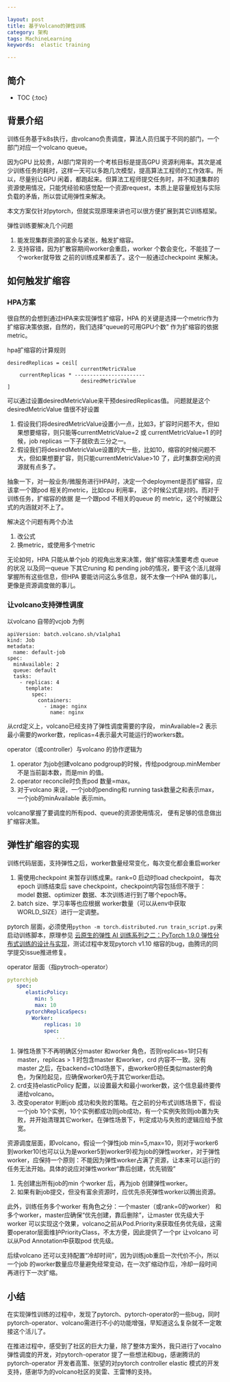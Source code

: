 ```yaml
---

layout: post
title: 基于Volcano的弹性训练
category: 架构
tags: MachineLearning
keywords:  elastic training

---
```


## 简介

* TOC
{:toc}


## 背景介绍

训练任务基于k8s执行，由volcano负责调度，算法人员归属于不同的部门，一个部门对应一个volcano queue。

因为GPU 比较贵，AI部门常背的一个考核目标是提高GPU 资源利用率。其次是减少训练任务的耗时，这样一天可以多跑几次模型，提高算法工程师的工作效率。所以，尽量别让GPU 闲着，都跑起来。但算法工程师提交任务时，并不知道集群的资源使用情况，只能凭经验和感觉配一个资源request，本质上是容量规划与实际负载的矛盾，所以尝试用弹性来解决。

本文方案仅针对pytorch，但就实现原理来讲也可以很方便扩展到其它训练框架。

弹性训练要解决几个问题
1. 能发现集群资源的富余与紧张，触发扩缩容。
2. 支持容错，因为扩散容期间worker会重启，worker 个数会变化，不能挂了一个worker就导致 之前的训练成果都丢了。这个一般通过checkpoint 来解决。

## 如何触发扩缩容

### HPA方案

很自然的会想到通过HPA来实现弹性扩缩容，HPA 的关键是选择一个metric作为扩缩容决策依据，自然的，我们选择“queue的可用GPU个数” 作为扩缩容的依据metric。

hpa扩缩容的计算规则

```
desiredReplicas = ceil[
                        currentMetricValue
    currentReplicas * -----------------------
                        desiredMetricValue 
]
```

可以通过设置desiredMetricValue来干预desiredReplicas值。 问题就是这个desiredMetricValue 值很不好设置
1. 假设我们将desiredMetricValue设置小一点，比如3，扩容时问题不大，但如果想要缩容，则只能等currentMetricValue=2 或 currentMetricValue=1 的时候，job replicas 一下子就砍去三分之一。 
2. 假设我们将desiredMetricValue设置的大一些，比如10，缩容的时候问题不大，但如果想要扩容，则只能currentMetricValue>10 了，此时集群空闲的资源就有点多了。

抽象一下，对一般业务/微服务进行HPA时，决定一个deployment是否扩缩容，应该拿一个跟pod 相关的metric，比如cpu 利用率， 这个时候公式是对的。而对于训练任务，扩缩容的依据 是一个跟pod 不相关的queue 的 metric，这个时候跟公式的内涵就对不上了。

解决这个问题有两个办法
1. 改公式
2. 换metric，或使用多个metric

无论如何，HPA 只能从单个job 的视角出发来决策，做扩缩容决策要考虑 queue的状况 以及同一queue 下其它runing 和 pending job的情况，要干这个活儿就得掌握所有这些信息，但HPA 要能访问这么多信息，就不太像一个HPA 做的事儿，更像是资源调度做的事儿。

### 让volcano支持弹性调度

以volcano 自带的vcjob 为例

```
apiVersion: batch.volcano.sh/v1alpha1
kind: Job
metadata:
  name: default-job
spec:
  minAvailable: 2
  queue: default
  tasks:
    - replicas: 4
      template:
        spec:
          containers:
            - image: nginx
              name: nginx
```

从crd定义上，volcano已经支持了弹性调度需要的字段，  minAvailable=2 表示最小需要的worker数，replicas=4表示最大可能运行的workers数。 

operator（或controller）与volcano 的协作逻辑为
1. operator 为job创建volcano podgroup的时候，传给podgroup.minMember 不是当前副本数，而是min 的值。
2. operator reconcile时负责pod 数量=max。
3. 对于volcano 来说，一个job的pending和 running task数量之和表示max，一个job的minAvailable 表示min。

volcano掌握了要调度的所有pod、queue的资源使用情况， 便有足够的信息做出扩缩容决策。


## 弹性扩缩容的实现

训练代码层面，支持弹性之后，worker数量经常变化，每次变化都会重启worker
1. 需使用checkpoint 来暂存训练成果。rank=0 启动时load checkpoint， 每次epoch 训练结束后 save checkpoint，checkpoint内容包括但不限于：model 数据、optimizer 数据、本次训练进行到了哪个epoch等。
2. batch size、学习率等也应根据 worker数量（可以从env中获取WORLD_SIZE）进行一定调整。 

pytorch 层面，必须使用`python -m torch.distributed.run train_script.py`来启动训练脚本，原理参见 [云原生的弹性 AI 训练系列之二：PyTorch 1.9.0 弹性分布式训练的设计与实现](https://mp.weixin.qq.com/s/hlOYLKSHFDZWN21AsUn6bg)，测试过程中发现pytorch v1.10 缩容的bug，由腾讯的同学提交issue推进修复。


operator 层面（指pytroch-operator）

```yaml
pytorchjob 
   spec:
      elasticPolicy:
         min: 5
         max: 10
      pytorchReplicaSpecs:
        Worker:
            replicas: 10
            spec: 
                ...
```

1. 弹性场景下不再明确区分master 和worker 角色，否则replicas=1时只有master，replicas > 1 时包含master 和worker，crd 内容不一致。没有master 之后，在backend=c10d场景下，由worker0担任类似master的角色，为保险起见，应确保worker0先于其它worker启动。
2. crd支持elasticPolicy 配置，以设置最大和最小worker数，这个信息最终要传递给volcano。
3. 改变operator 判断job 成功和失败的策略。在之前的分布式训练场景下，假设一个job 10个实例，10个实例都成功则job成功，有一个实例失败则job置为失败，并开始清理其它worker。在弹性场景下，判定成功与失败的逻辑应给予放宽。

  
资源调度层面，即volcano，假设一个弹性job min=5,max=10，则对于worker6到worker10(也可以认为是worker5到worker9)视为job的弹性worker，对于弹性worker，应保持一个原则：不能因为弹性worker占满了资源，让本来可以运行的任务无法开始。具体的说应对弹性worker“靠后创建，优先销毁”
1. 先创建出所有job的min 个worker 后，再为job 创建弹性worker。
2. 如果有新job提交，但没有富余资源时，应优先杀死弹性worker以腾出资源。

此外，训练任务多个worker 有角色之分：一个master（或rank=0的worker） 和多个worker，master应确保“优先创建，靠后删除”，让master 优先级大于worker 可以实现这个效果，volcano之前从Pod.Priority来获取任务优先级，这需要operator层面维护PriorityClass，不太方便，因此提供了一个pr 让volcano 可以从Pod Annotation中获取pod 优先级。 

后续volcano 还可以支持配置“冷却时间”，因为训练job重启一次代价不小，所以一个job 的worker数量应尽量避免经常变动，在一次扩缩动作后，冷却一段时间再进行下一次扩缩。

## 小结

在实现弹性训练的过程中，发现了pytorch、pytorch-operator的一些bug，同时pytorch-operator、volcano需进行不小的功能增强，早知道这么复杂就不一定敢接这个活儿了。 

在推进过程中，感受到了社区的巨大力量，除了整体方案外，我只进行了vocalno弹性调度的开发，对pytorch-operator 提了一些想法和bug，感谢腾讯的pytorch-operator 开发者高策、张望的对pytorch controller elastic 模式的开发支持，感谢华为的volcano社区的吴雷、王雷博的支持。




